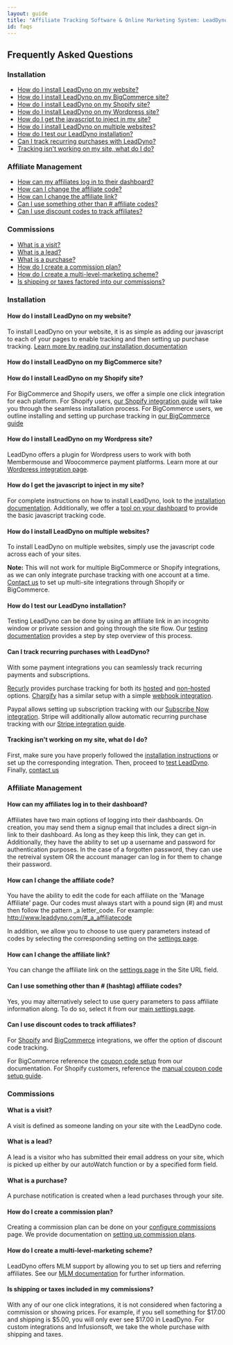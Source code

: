 ```yaml
---
layout: guide
title: "Affiliate Tracking Software & Online Marketing System: LeadDyno"
id: faqs 
---
```


## Frequently Asked Questions

### Installation
* [How do I install LeadDyno on my website?](#install) 
* [How do I install LeadDyno on my BigCommerce site?](#install_bc) 
* [How do I install LeadDyno on my Shopify site?](#install_shopify) 
* [How do I install LeadDyno on my Wordpress site?](#install_wp)
* [How do I get the javascript to inject in my site?](#js_inject)
* [How do I install LeadDyno on multiple websites?](#multisite)
* [How do I test our LeadDyno installation?](#testing)
* [Can I track recurring purchases with LeadDyno?](#recurring)
* [Tracking isn't working on my site, what do I do?](#tracking)

### Affiliate Management
* [How can my affiliates log in to their dashboard?](#affiliate_login)
* [How can I change the affiliate code?](#affiliate_code)
* [How can I change the affiliate link? ](#affilate_link)
* [Can I use something other than # affiliate codes?](#query_parameters)
* [Can I use discount codes to track affiliates?](#discount_codes)


### Commissions
* [What is a visit?](#visit)
* [What is a lead?](#lead)
* [What is a purchase?](#purchase)
* [How do I create a commission plan?](#commission_plan)
* [How do I create a multi-level-marketing scheme?](#mlm)
* [Is shipping or taxes factored into our commissions?](#shipping)

### Installation
<a class="docs-anchor" id='install'> </a>

#### How do I install LeadDyno on my website?

To install LeadDyno on your website, it is as simple as adding our javascript to each of your pages to enable tracking and then setting up purchase tracking. [Learn more by reading our installation documentation](installation.html) 

<a class="docs-anchor" id='install_bc'> </a>
<a class="docs-anchor" id='install_shopify'> </a>

#### How do I install LeadDyno on my BigCommerce site? 

#### How do I install LeadDyno on my Shopify site? 
  
For BigCommerce and Shopify users, we offer a simple one click integration for each platform. For Shopify users, [our Shopify integration guide](shopify-integration-guide.html) will take you through the seamless installation process. For BigCommerce users, we outline installing and setting up purchase tracking in [our BigCommerce guide](bigcommerce-integration-guide.html)

<a class="docs-anchor" id='install_wp'> </a>

#### How do I install LeadDyno on my Wordpress site? 

LeadDyno offers a plugin for Wordpress users to work with both Membermouse and Woocommerce payment platforms. Learn more at our [Wordpress integration page](http://www.leaddyno.com/wordpress-affiiate-plugin/).

<a class="docs-anchor" id='js_inject'> </a>

#### How do I get the javascript to inject in my site? 

For complete instructions on how to install LeadDyno, look to the [installation documentation](installation.html). Additionally, we offer a [tool on your dashboard](https://app.leaddyno.com/tools) to provide the basic javascript tracking code.

<a class="docs-anchor" id='multisite'> </a>

#### How do I install LeadDyno on multiple websites? 

To install LeadDyno on multiple websites, simply use the javascript code across each of your sites. 

**Note:** This will not work for multiple BigCommerce or Shopify integrations, as we can only integrate purchase tracking with one account at a time. [Contact us](http://www.leaddyno.com/contact/) to set up multi-site integrations through Shopify or BigCommerce.

<a class="docs-anchor" id='testing'> </a>

#### How do I test our LeadDyno installation? 

Testing LeadDyno can be done by using an affiliate link in an incognito window or private session and going through the site flow. Our [testing documentation](testing.html) provides a step by step overview of this process. 

<a class="docs-anchor" id='recurring'> </a>

#### Can I track recurring purchases with LeadDyno?

With some payment integrations you can seamlessly track recurring payments and subscriptions. 

[Recurly](http://www.recurly.com) provides purchase tracking for both its [hosted](recurly-integration-guide.html) and [non-hosted](recurly-non-hosted-integration-guide.html) options. [Chargify](http://www.chargify.com) has a similar setup with a simple [webhook integration](chargify-integration-guide.html). 

Paypal allows setting up subscription tracking with our [Subscribe Now integration](paypal-integration-guide.html). Stripe will additionally allow automatic recurring purchase tracking with our [Stripe integration guide](stripe-integration-guide.html).


<a class="docs-anchor" id='tracking'> </a>

#### Tracking isn't working on my site, what do I do? 

First, make sure you have properly followed the [installation instructions](installation.html) or set up the corresponding integration. Then, proceed to [test LeadDyno](testing.html). Finally, [contact us](http://www.leaddyno.com/contact/)

### Affiliate Management

<a class="docs-anchor" id='affiliate_login'> </a>

#### How can my affiliates log in to their dashboard? 

Affiliates have two main options of logging into their dashboards. On creation, you may send them a signup email that includes a direct sign-in link to their dashboard. As long as they keep this link, they can get in. Additionally, they have the ability to set up a username and password for authentication purposes. In the case of a forgotten password, they can use the retreival system OR the account manager can log in for them to change their password.

<a class="docs-anchor" id='affiliate_code'> </a>

#### How can I change the affiliate code? 

You have the ability to edit the code for each affiliate on the 'Manage Affiliate' page. Our codes must always start with a pound sign (#) and must then follow the pattern _a letter_code. For example: http://www.leaddyno.com/#_a_affiliatecode 

In addition, we allow you to choose to use query parameters instead of codes by selecting the corresponding setting on the [settings page](https://app.leaddyno.com/settings/account).

<a class="docs-anchor" id="affiliate_link"> </a>

#### How can I change the affiliate link?

You can change the affiliate link on the [settings page](https://app.leaddyno.com/settings/account) in the Site URL field.

<a class="docs-anchor" id="query_parameters"> </a>

#### Can I use something other than # (hashtag) affiliate codes?

Yes, you may alternatively select to use query parameters to pass affiliate information along. To do so, select it from our [main settings page](https://app.leaddyno.com/settings/account).

<a class="docs-anchor" id="discount_codes"> </a>

#### Can I use discount codes to track affiliates?

For [Shopify](shopify-integration-guide.html) and [BigCommerce](bigcommerce-singleclick-integration-guide.html) integrations, we offer the option of discount code tracking. 

For BigCommerce reference the [coupon code setup](bigcommerce-singleclick-integration-guide.html#coupon) from our documentation. For Shopify customers, reference the [manual coupon code setup guide](shopify-integration-guide.html#coupon). 


### Commissions

<a class="docs-anchor" id="visit"> </a>

#### What is a visit?

A visit is defined as someone landing on your site with the LeadDyno code. 

<a class="docs-anchor" id="lead"> </a>

#### What is a lead?

A lead is a visitor who has submitted their email address on your site, which is picked up either by our autoWatch function or by a specified form field.

<a class="docs-anchor" id="purchase"> </a>

#### What is a purchase?

A purchase notification is created when a lead purchases through your site. 

<a class="docs-anchor" id="commission_plan"> </a>

#### How do I create a commission plan?

Creating a commission plan can be done on your [configure commissions](https://app.leaddyno.com/plans) page. We provide documentation on [setting up commission plans](affiliate-compensation-plan.html).

<a class="docs-anchor" id="mlm"> </a>

#### How do I create a multi-level-marketing scheme?

LeadDyno offers MLM support by allowing you to set up tiers and referring affiliates. See our [MLM documentation](mlm-setup.html) for further information.

<a class="docs-anchor" id="shipping"> </a>

#### Is shipping or taxes included in my commissions?

With any of our one click integrations, it is not considered when factoring a commission or showing prices. For example, if you sell something for $17.00 and shipping is $5.00, you will only ever see $17.00 in LeadDyno. For custom integrations and Infusionsoft, we take the whole purchase with shipping and taxes.
